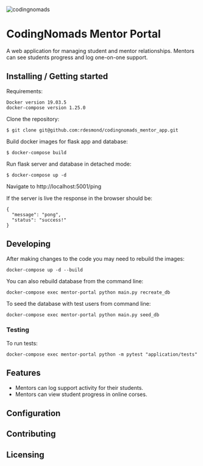 ![codingnomads](https://user-images.githubusercontent.com/15733809/72739771-5b29d480-3b72-11ea-8557-159161501289.png)

# CodingNomads Mentor Portal

A web application for managing student and mentor relationships.  Mentors can see students progress and log one-on-one support.

## Installing / Getting started

Requirements:
```
Docker version 19.03.5
docker-compose version 1.25.0
```



Clone the repository:
```shell
$ git clone git@github.com:rdesmond/codingnomads_mentor_app.git
```

Build docker images for flask app and database:
```shell
$ docker-compose build
```

Run flask server and database in detached mode:
```shell
$ docker-compose up -d
```

Navigate to http://localhost:5001/ping


If the server is live the response in the browser should be:
```
{
  "message": "pong", 
  "status": "success!"
}
```



## Developing

After making changes to the code you may need to rebuild the images:
```shell
docker-compose up -d --build
```

You can also rebuild database from the command line:
```shell
docker-compose exec mentor-portal python main.py recreate_db
```

To seed the database with test users from command line:
```shell
docker-compose exec mentor-portal python main.py seed_db
```

### Testing

To run tests:
```shell
docker-compose exec mentor-portal python -m pytest "application/tests"
```



## Features

* Mentors can log support activity for their students.
* Mentors can view student progress in online corses.


## Configuration



## Contributing




## Licensing

